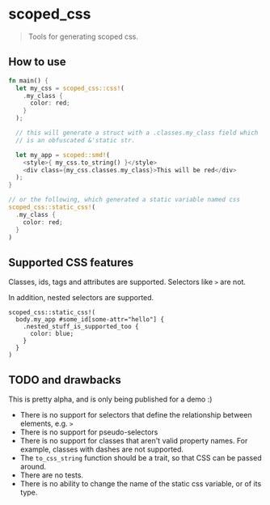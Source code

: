 # scoped_css

> Tools for generating scoped css.

## How to use

```rs
fn main() {
  let my_css = scoped_css::css!(
    .my_class {
      color: red;
    }
  );

  // this will generate a struct with a .classes.my_class field which
  // is an obfuscated &'static str.

  let my_app = scoped::smd!(
    <style>{ my_css.to_string() }</style>
    <div class={my_css.classes.my_class}>This will be red</div>
  );
}

// or the following, which generated a static variable named css
scoped_css::static_css!(
  .my_class {
    color: red;
  }
)
```

## Supported CSS features

Classes, ids, tags and attributes are supported. Selectors like `>` are not.

In addition, nested selectors are supported.

```
scoped_css::static_css!(
  body.my_app #some_id[some-attr="hello"] {
    .nested_stuff_is_supported_too {
      color: blue;
    }
  }
)
```

## TODO and drawbacks

This is pretty alpha, and is only being published for a demo :)

* There is no support for selectors that define the relationship between elements, e.g. `>`
* There is no support for pseudo-selectors
* There is no support for classes that aren't valid property names. For example, classes with dashes are not supported.
* The `to_css_string` function should be a trait, so that CSS can be passed around.
* There are no tests.
* There is no ability to change the name of the static css variable, or of its type.
